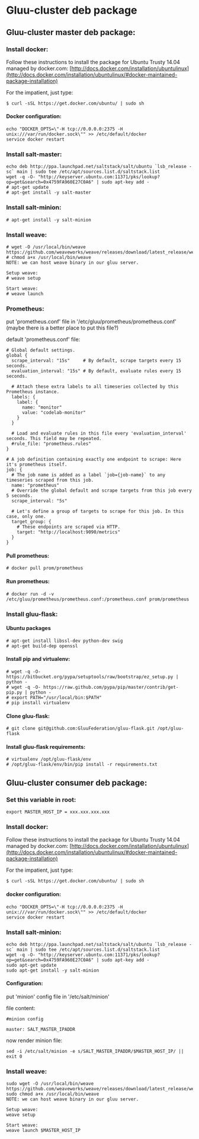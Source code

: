 # Gluu-cluster deb package

## Gluu-cluster master deb package:

### Install docker:

Follow these instructions to install the package for Ubuntu Trusty 14.04 managed by docker.com:
[http://docs.docker.com/installation/ubuntulinux](http://docs.docker.com/installation/ubuntulinux/#docker-maintained-package-installation)

For the impatient, just type:
```
$ curl -sSL https://get.docker.com/ubuntu/ | sudo sh
```

#### Docker configuration:
```
echo "DOCKER_OPTS=\"-H tcp://0.0.0.0:2375 -H unix:///var/run/docker.sock\"" >> /etc/default/docker
service docker restart
```

### Install salt-master:
```
echo deb http://ppa.launchpad.net/saltstack/salt/ubuntu `lsb_release -sc` main | sudo tee /etc/apt/sources.list.d/saltstack.list
wget -q -O- "http://keyserver.ubuntu.com:11371/pks/lookup?op=get&search=0x4759FA960E27C0A6" | sudo apt-key add -
# apt-get update
# apt-get install -y salt-master
```

### Install salt-minion:
```
# apt-get install -y salt-minion
```

### Install weave:
```
# wget -O /usr/local/bin/weave https://github.com/weaveworks/weave/releases/download/latest_release/weave
# chmod a+x /usr/local/bin/weave
NOTE: we can host weave binary in our gluu server.

Setup weave:
# weave setup

Start weave:
# weave launch
```

### Prometheus:
put 'prometheus.conf' file in '/etc/gluu/prometheus/prometheus.conf'
(maybe there is a better place to put this file?)

default 'prometheus.conf' file:
```
# Global default settings.
global {
  scrape_interval: "15s"     # By default, scrape targets every 15 seconds.
  evaluation_interval: "15s" # By default, evaluate rules every 15 seconds.

  # Attach these extra labels to all timeseries collected by this Prometheus instance.
  labels: {
    label: {
      name: "monitor"
      value: "codelab-monitor"
    }
  }

  # Load and evaluate rules in this file every 'evaluation_interval' seconds. This field may be repeated.
  #rule_file: "prometheus.rules"
}

# A job definition containing exactly one endpoint to scrape: Here it's prometheus itself.
job: {
  # The job name is added as a label `job={job-name}` to any timeseries scraped from this job.
  name: "prometheus"
  # Override the global default and scrape targets from this job every 5 seconds.
  scrape_interval: "5s"

  # Let's define a group of targets to scrape for this job. In this case, only one.
  target_group: {
    # These endpoints are scraped via HTTP.
    target: "http://localhost:9090/metrics"
  }
}
```

#### Pull prometheus:
```
# docker pull prom/prometheus
```

#### Run prometheus:
```
# docker run -d -v /etc/gluu/prometheus/prometheus.conf:/prometheus.conf prom/prometheus
```

### Install gluu-flask:

#### Ubuntu packages
```
# apt-get install libssl-dev python-dev swig
# apt-get build-dep openssl
```

#### Install pip and virtualenv:
```
# wget -q -O- https://bitbucket.org/pypa/setuptools/raw/bootstrap/ez_setup.py | python -
# wget -q -O- https://raw.github.com/pypa/pip/master/contrib/get-pip.py | python -
# export PATH="/usr/local/bin:$PATH"
# pip install virtualenv
```

#### Clone gluu-flask:
```
# git clone git@github.com:GluuFederation/gluu-flask.git /opt/gluu-flask
```

#### Install gluu-flask requirements:
```
# virtualenv /opt/gluu-flask/env
# /opt/gluu-flask/env/bin/pip install -r requirements.txt
```

## Gluu-cluster consumer deb package:

### Set this variable in root:
```
export MASTER_HOST_IP = xxx.xxx.xxx.xxx
```

### Install docker:

Follow these instructions to install the package for Ubuntu Trusty 14.04 managed by docker.com:
[http://docs.docker.com/installation/ubuntulinux](http://docs.docker.com/installation/ubuntulinux/#docker-maintained-package-installation)

For the impatient, just type:
```
$ curl -sSL https://get.docker.com/ubuntu/ | sudo sh
```

#### docker configuration:
```
echo "DOCKER_OPTS=\"-H tcp://0.0.0.0:2375 -H unix:///var/run/docker.sock\"" >> /etc/default/docker
service docker restart
```

### Install salt-minion:
```
echo deb http://ppa.launchpad.net/saltstack/salt/ubuntu `lsb_release -sc` main | sudo tee /etc/apt/sources.list.d/saltstack.list
wget -q -O- "http://keyserver.ubuntu.com:11371/pks/lookup?op=get&search=0x4759FA960E27C0A6" | sudo apt-key add -
sudo apt-get update
sudo apt-get install -y salt-minion
```

#### Configuration:

put 'minion' config file in '/etc/salt/minion'

file content:
```
#minion config

master: SALT_MASTER_IPADDR
```

now render minion file:
```
sed -i /etc/salt/minion -e s/SALT_MASTER_IPADDR/$MASTER_HOST_IP/ || exit 0
```

### Install weave:
```
sudo wget -O /usr/local/bin/weave https://github.com/weaveworks/weave/releases/download/latest_release/weave
sudo chmod a+x /usr/local/bin/weave
NOTE: we can host weave binary in our gluu server.

Setup weave:
weave setup

Start weave:
weave launch $MASTER_HOST_IP
```